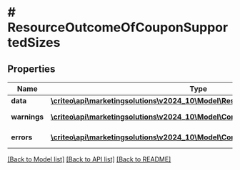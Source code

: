 # # ResourceOutcomeOfCouponSupportedSizes

## Properties

Name | Type | Description | Notes
------------ | ------------- | ------------- | -------------
**data** | [**\criteo\api\marketingsolutions\v2024_10\Model\ResourceOfCouponSupportedSizes**](ResourceOfCouponSupportedSizes.md) |  | [optional]
**warnings** | [**\criteo\api\marketingsolutions\v2024_10\Model\CommonProblem[]**](CommonProblem.md) |  | [optional] [readonly]
**errors** | [**\criteo\api\marketingsolutions\v2024_10\Model\CommonProblem[]**](CommonProblem.md) |  | [optional] [readonly]

[[Back to Model list]](../../README.md#models) [[Back to API list]](../../README.md#endpoints) [[Back to README]](../../README.md)

